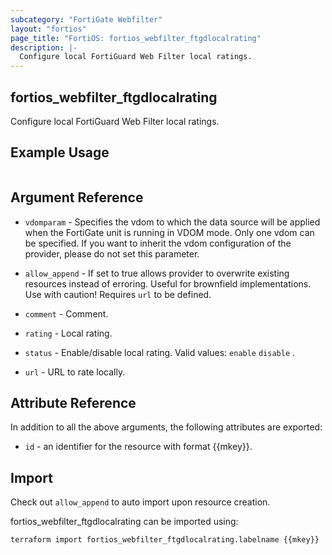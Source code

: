 ```yaml
---
subcategory: "FortiGate Webfilter"
layout: "fortios"
page_title: "FortiOS: fortios_webfilter_ftgdlocalrating"
description: |-
  Configure local FortiGuard Web Filter local ratings.
---
```


## fortios_webfilter_ftgdlocalrating
Configure local FortiGuard Web Filter local ratings.

## Example Usage

```hcl

```

## Argument Reference
* `vdomparam` - Specifies the vdom to which the data source will be applied when the FortiGate unit is running in VDOM mode. Only one vdom can be specified. If you want to inherit the vdom configuration of the provider, please do not set this parameter.
* `allow_append` - If set to true allows provider to overwrite existing resources instead of erroring. Useful for brownfield implementations. Use with caution! Requires `url` to be defined.

* `comment` - Comment.
* `rating` - Local rating.
* `status` - Enable/disable local rating. Valid values: `enable` `disable` .
* `url` - URL to rate locally.

## Attribute Reference

In addition to all the above arguments, the following attributes are exported:
* `id` - an identifier for the resource with format {{mkey}}.

## Import

Check out `allow_append` to auto import upon resource creation.

fortios_webfilter_ftgdlocalrating can be imported using:
```sh
terraform import fortios_webfilter_ftgdlocalrating.labelname {{mkey}}
```
